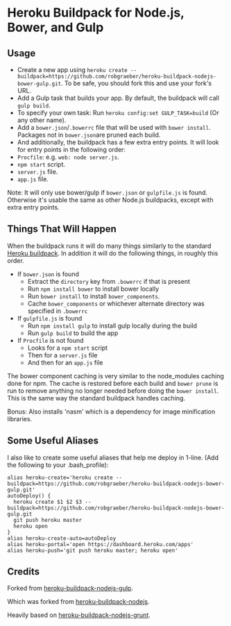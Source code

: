 Heroku Buildpack for Node.js, Bower, and Gulp
========================================

Usage
-----

- Create a new app using `heroku create --buildpack=https://github.com/robgraeber/heroku-buildpack-nodejs-bower-gulp.git`. To be safe, you should fork this and use your fork's URL.
- Add a Gulp task that builds your app. By default, the buildpack will call `gulp build`. 
 - To specify your own task: Run `heroku config:set GULP_TASK=build` (Or any other name).
- Add a `bower.json`/`.bowerrc` file that will be used with `bower install`. Packages not in `bower.json`are pruned each build.
- And additionally, the buildpack has a few extra entry points. It will look for entry points in the following order:  
 - `Procfile`: e.g. `web: node server.js`.
 - `npm start` script.
 - `server.js` file.
 - `app.js` file.

Note: It will only use bower/gulp if `bower.json` or `gulpfile.js` is found. Otherwise it's usable the same as other Node.js buildpacks, except with extra entry points.

Things That Will Happen
-----------------------

When the buildpack runs it will do many things similarly to the standard [Heroku buildpack](https://github.com/heroku/heroku-buildpack-nodejs). In addition it will do the following things, in roughly this order.

- If `bower.json` is found
    - Extract the `directory` key from `.bowerrc` if that is present
    - Run `npm install bower` to install bower locally
    - Run `bower install` to install `bower_components`. 
    - Cache `bower_components` or whichever alternate directory was specified in `.bowerrc`
- If `gulpfile.js` is found
    - Run `npm install gulp` to install gulp locally during the build
    - Run `gulp build` to build the app
- If `Procfile` is not found
    - Looks for a `npm start` script
    - Then for a `server.js` file
    - And then for an `app.js` file

The bower component caching is very similar to the node_modules caching done for npm. The cache is restored before each build and `bower prune` is run to remove anything no longer needed before doing the `bower install`. This is the same way the standard buildpack handles caching.

Bonus: Also installs 'nasm' which is a dependency for image minification libraries.

Some Useful Aliases
-----------------------
I also like to create some useful aliases that help me deploy in 1-line. (Add the following to your .bash_profile):
```
alias heroku-create='heroku create --buildpack=https://github.com/robgraeber/heroku-buildpack-nodejs-bower-gulp.git'
autoDeploy() {
  heroku create $1 $2 $3 --buildpack=https://github.com/robgraeber/heroku-buildpack-nodejs-bower-gulp.git
  git push heroku master
  heroku open
}
alias heroku-create-auto=autoDeploy
alias heroku-portal='open https://dashboard.heroku.com/apps'
alias heroku-push='git push heroku master; heroku open'
```

Credits
-------

Forked from [heroku-buildpack-nodejs-gulp](https://github.com/timdp/heroku-buildpack-nodejs-gulp).

Which was forked from [heroku-buildpack-nodejs](https://github.com/heroku/heroku-buildpack-nodejs).

Heavily based on [heroku-buildpack-nodejs-grunt](https://github.com/mbuchetics/heroku-buildpack-nodejs-grunt).

